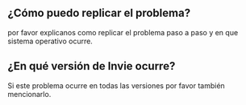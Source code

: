 ## ¿Cómo puedo replicar el problema?
por favor explicanos como replicar el problema paso a paso y en que sistema operativo ocurre.
## ¿En qué versión de Invie ocurre?
Si este problema ocurre en todas las versiones por favor también mencionarlo.
